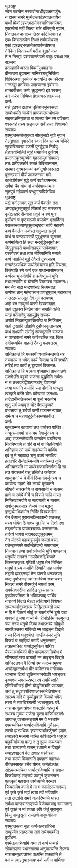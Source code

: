 धृतराष्ट्रः  
स्वेन च्छन्देन नस्सर्वानवधीद्व्यक्तमर्जुनः  
न ह्यस्य समरे मुच्येदन्तकोऽप्याततायिनः  
पार्थो ह्येकोऽहरद्भद्रामेकश्चाग्निमतर्पयत्  
एकश्चेमां महीं जित्वा चक्रे बलिभृतो नृपान्  
निवातकवचानाञ्च तिस्रः कोटीर्जघान ह  
एकः किरातरूपेण स्थितं शर्वमयोधयत्  
एको ह्यरक्षद्भरतानेकश्शर्वमतोषयत्  
तेनैकेन जितास्सर्वे मदीया ह्युग्रतेजसः  
ते न निन्द्याः प्रशस्यास्ते यत्ते चक्रुः प्रचक्ष्व तत्  
सञ्जयः  
हतप्रहतविध्वस्ता विवर्मायुधवाहनाः  
दीनस्वरा दूयमाना मानिनश्शत्रुनिर्जिताः  
शिबिरस्थाः पुनर्मन्त्रं मन्त्रयन्ति स्म कौरवाः  
भग्नदंष्ट्रा हतविषाः पादाक्रान्ता इवोरगाः  
तानब्रवीत्ततः कर्णः क्रुद्धस्सर्प इव श्वसन्  
करं करेण निष्पिष्य प्रेक्षमाणस्तवात्मजम्  
कर्णः  
यत्ते दृढश्च दक्षश्च धृतिमानर्जुनस्सदा  
सम्बोधयति चाप्येनं प्राप्तकालमधोक्षजः  
सहस्राक्षनिमृष्ट्या च शक्त्या तेन स्म वञ्चिताः  
श्वस्त्वहं तस्य सङ्कल्पं सर्वं हन्ता विशाम्पते  
सञ्जयः   
एवमुक्तस्तथेत्युक्त्वा सोऽनुजज्ञे नृपो नृपान्  
तेऽनुज्ञाता नृपास्तेन स्वान् निवासान्स्म भेजिरे  
सुखोषिताश्चा रजनीं पुनर्युद्धाय निर्ययुः  
तेऽपश्यन्विहितं व्यूहं धर्मराजेन दुर्जयम्  
प्रयत्नात्कुरुमुख्येन बृहस्पत्युशनोपमात्  
ततः प्रतीपकर्तारं सततं विदितात्मनाम्  
सस्मार वृषभस्कन्धं कर्णं दुर्योधनस्तदा  
पुरन्दरसमं वीर्ये प्रभञ्जनसमं बले  
कार्तवीर्यसमं युद्धे कर्णं राज्ञोऽगमन्मनः  
सर्वेषां चैव योधानां कर्णमेवागमन्मनः  
सूतपुत्रं महेष्वासं बन्धुमात्ययिकेष्विव  
धृतराष्ट्रः  
यद्वो मनोऽगमत् सूत कर्णं वैकर्तनं तदा  
अप्यद्राक्षुस्सूतपुत्रं शीतार्ता इव भास्करम्  
कृतेऽपहारे सैन्यानां प्रवृत्ते च रणे पुनः  
दुर्योधनं च दृष्ट्वाऽजौ पाण्डवेन भृशार्दितम्  
पराक्रान्तान्पाण्डुसुतान्दृष्ट्वा चापि महारणे  
कथं वैकर्तनः कर्णस्तत्रायुध्यत संयुगे   
कथं च पाण्डवास्सर्वे युयुधुस्तत्र सूतजम्  
कर्णमाश्रित्य हि सदा मन्दबुद्धिस्सुयोधनः  
जेतुमुत्सहते पार्थान्सहपुत्रान्सकेशवान्  
यस्सौबलं तथा तात नीतिमानिति मन्यते  
कर्णं चाप्रतिमं युद्धे देवैरपि दुरुत्सहम्  
मन्यतेऽभ्यधिकं पार्थादेवं चास्य हृदि स्थितम्  
विजेष्यति रणे कर्ण एकः पार्थान्ससोमकान्  
कर्णस्य भुजयोर्वीर्यं शक्रविष्णुसमं युधि  
तथाऽस्त्राणि च घोराणि विक्रमश्च महात्मनः।  
मम चैव सदा मन्दश्शंसते नित्यमग्रतः  
कर्णश्च तान् महेष्वासान् पाणडुपुत्रान् महारथान्  
नातरद्रभसात्सूत दैवं नूनं परायणम्  
अहो बत महद्दुःखं प्राप्तो दैववशादहम्  
अहो द्यूतस्य निष्ठेयं घोरा सम्प्रति वर्तते   
यदहं वर्तमानेषु महायुद्धेषु सञ्जय  
अश्रौषं निहतान्पुत्रान्नित्यमेव च निर्जितान्  
अहो दुःखानि तीव्राणि दुर्योधनकृतान्यहम्  
कथं शक्ष्यामि संसोढुं शल्यभूतानि सञ्जय  
न पाण्डवानां समरे कश्चिदस्ति हतः किल  
स्त्रीमध्यमिव गाहन्ते दैवं तु बलवत्तरम्  
सञ्जयः  
अतिक्रान्तं हि यत्कार्यं पश्चाच्चिन्तयते नरः  
तच्चास्य न भवेत् कार्यं चिन्तया च विनश्यति  
तदिदं तव कार्यं तु दूरप्राप्तं विजानतः  
अतिक्रान्तं हि यत्त्वया पूर्वमप्राप्तं प्राप्तवान्रणे  
उक्तोऽसि बहुशो राजन्मा युद्धमिति सर्वशः  
न च तत्त्वग्रहीर्द्वेषात्पाण्डवेषु विशाम्पते  
त्वया पापानि कर्माणि समाचीर्णानि पाण्डुषु  
त्वत्कृते वर्तते घोरः कौरवाणां जनक्षयः  
तदिदानीमतिक्रान्तं मा शुचो भरतर्षभ  
शृणु सर्वं यथावृत्तं घोरं वैशसमुच्यते  
प्रभातायां तु शर्वर्यां कर्णो राजानमभ्ययात्  
समेत्य च महाबाहुर्दुर्योधनमथाब्रवीत्  
कर्णः  
बहुत्वान्मम कार्याणां तथा पार्थस्य पार्थिव।  
नाभूत्समागमो राजन्मम चैवार्जुनस्य च  
अद्य राजन्समेष्यामि पाण्डवेन यशस्विना  
निहनिष्यामि तं वीरं स मां वा निहनिष्यति  
अनिहत्य रणे पार्थं नाहमेष्यामि पार्थिव  
इदं तु मे महाप्राज्ञ शृणु वाक्यं नराधिप  
हतप्रवीरे सैन्येऽस्मिन्मयि चावस्थिते युधि  
अभियास्यति मां पार्थश्शक्रशक्तिर्गता हि सा  
तत्र श्रेयस्करं यत्तु तन्निबोध जनेश्वर  
आयुधानां च मे वीर्यं दिव्यानामर्जुनस्य च  
कार्यस्य महतो भेदे लाघवे दूरपातने  
सौष्ठवे चास्त्रयोगे च सव्यसाची न मत्समः   
प्राणे च स्थैर्ये वीर्ये च विक्रमे चापि भारत  
निमित्तज्ञानयोगे च सव्यसाची न मत्समः  
सर्वायुधमहामात्रं विजयं नाम मद्धनुः  
इन्द्रार्थमभिकामेन निर्मितं विश्वकर्मणा  
येन दैत्यान् पुराराजञ्जितवान्वै शतक्रतुः  
यस्य घोषेण दैत्याश्च मुह्यन्ति च दिशो दश  
तद्भार्गवाय प्रायच्छच्छक्रः परमसम्मतः  
तद्दिव्यं भार्गवो मह्यमददाद्धनुरत्तमम्  
तेन योत्स्ये महाबाहुमर्जुनं जयतां वरम्  
यथेन्द्रस्समरे सर्वान्दैतेयान्वै समागतान्  
निजघान तथा सर्वाञ्जेष्यामि युधि पाण्डवान्  
धनुर्घोरं रामदत्तं गाण्डीवात्तद्विशिष्यते  
त्रिस्सप्तकृत्वः पृथिवी धनुषा तेन निर्जिता  
धनुषो ह्यस्य कर्माणि दिव्यानि प्राह भार्गवः  
तद्रामो ह्यददन्मह्यं तेन योत्स्ये धनञ्जयम्  
अद्य दुर्योधनाहं त्वां नन्दयिष्ये सबान्धवम्  
निहत्य समरे वीरमर्जुनं जयतां वरम्  
सपर्वतवनद्वीपा हतद्विड् भूस्ससागरा  
पुत्रपौत्रप्रतिष्ठा ते भविष्यत्यद्य पार्थिव  
नाशक्यं विद्यते मेऽद्य त्वत्प्रियार्थं विशेषतः  
सम्यग्धर्मानुरक्तस्य सिद्धिरात्मवतो यथा  
न हि मे विक्रमं सोढुं स शक्तोऽग्निं द्रुमो यथा  
अवश्यं तु मया वाच्यं येन हीनोऽस्मि फल्गुनात्  
ज्या तस्य धनुषो दिव्या तथाऽक्षय्ये महेषुधी  
सारथिस्तस्य गोविन्दो मम तादृङ्न विद्यते  
तच्च दिव्यं धनुश्श्रेष्ठं गाण्डीवमजरं युधि  
विजयं च महद्दिव्यं ममापि धनुरुत्तमम्  
तत्राहमधिकः पार्थाद्धनुषैकेन पार्थिव  
यैस्समभ्यधिको वीरः पाण्डवस्तान्निबोध मे  
रश्मिग्राहोऽस्य दाशार्हो मम तादृङ्न विद्यते  
अग्निदत्तश्च वै दिव्यो रथः काञ्चनभूषणः  
अच्छेद्यास्सर्वधा वीर वाजिनश्च मनोजवाः  
ध्वजश्च दिव्यो द्युतिमान्वानरोऽपि भयङ्करः  
कृष्णश्च जगतस्स्रष्टा रथं तमभिरक्षति  
एभिस्त्रिभिरहं हीनो योद्धुमिच्छामि पाण्डवम्  
अयं तु सदृशश्शौरेश्शल्यस्समितिशोभनः  
सारथ्यं यदि मे कुर्याद्ध्रुवस्ते विजयो भवेत्  
तस्य मे सारथिश्शल्यो भवत्वसुकरः परैः  
नाराचान्गृध्रपत्रांश्च शकटानि वहन्तु मे  
रथाश्च मुख्या राजेन्द्र युक्ता वाजिभिरुग्रगैः  
आयान्तु पश्चात्सङ्ग्रामे मम वै भरतर्षभ  
एवमभ्यधिकः पार्थाद्भविष्यामि गुणैरहम्  
शल्यो ह्यभ्यधिकः कृष्णात्पार्थादर्जुनतो ह्यहम्  
तथाऽस्त्रे मत्समो नास्ति कश्चिदन्यो धनुर्धरः  
बाहुवीर्यान्मया ह्यद्य न तु तुल्यः कथञ्चन  
तथा शल्यसमो राजन् रथयाने न विद्यते  
यथाऽश्वहृदयं वेद दाशार्हः परवीरहा  
तथा शल्यो विजानाति हयज्ञानं महारथः  
वीर्यतस्सारत श्चैव योगतः कर्मतोऽर्थतः  
सोऽयमभ्यधिकः पार्थाद्भविष्यामि न संशयः  
विजयेयमहं सङ्ख्ये फल्गुनं कुरुनन्दन  
एतत्कृतं महाराज त्वयेच्छामि परन्तप  
क्रियतामेष कामो मे मा वः कालोऽत्यगादयम्  
एवं कृते कृतं मह्यं त्वया सर्वं भविष्यति  
ततो द्रष्टासि समरे यत्करिष्यामि भारत  
सर्वथा पाण्डवान्सङ्ख्ये विजेष्याम्यद्य समागतान्  
एवं युक्तं न मां शक्ता अपि जेतुं सुरासुराः  
किमु पाण्डुसुता राजन्रणे मानुषयोनयः  
सञ्जयः  
एवमुक्तस्तव सुतः कर्णेनाहवशोभिना  
सम्पूज्यैनं प्रहृष्टात्मा ततो राधेयमब्रवीत्  
दुर्योधनः  
एवमेतत्करिष्यामि यथा त्वं कर्ण मन्यसे  
सोपासङ्गा रथास्साश्वा अनुयास्यन्ति तेऽनघ  
नाराचान्गृध्रपत्रांश्च वक्ष्यन्ति शकटानि ते  
वयं च त्वाऽनुयास्यामः कर्ण सर्वे च पार्थिवाः  
